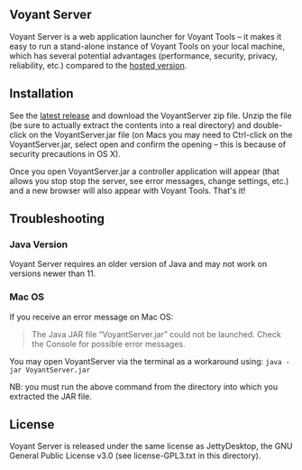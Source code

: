 ## Voyant Server ##

Voyant Server is a web application launcher for Voyant Tools – it makes it easy to run a stand-alone instance of Voyant Tools on your local machine, which has several potential advantages (performance, security, privacy, reliability, etc.) compared to the [hosted version](http://voyant-tools.org).

## Installation ##

See the [latest release](https://github.com/voyanttools/VoyantServer/releases/latest) and download the VoyantServer zip file. Unzip the file (be sure to actually extract the contents into a real directory) and double-click on the VoyantServer.jar file (on Macs you may need to Ctrl-click on the VoyantServer.jar, select open and confirm the opening – this is because of security precautions in OS X).

Once you open VoyantServer.jar a controller application will appear (that allows you stop stop the server, see error messages, change settings, etc.) and a new browser will also appear with Voyant Tools. That's it!

## Troubleshooting ##

### Java Version ###

Voyant Server requires an older version of Java and may not work on versions newer than 11.

### Mac OS ###

If you receive an error message on Mac OS:
> The Java JAR file “VoyantServer.jar” could not be launched. Check the Console for possible error messages.

You may open VoyantServer via the terminal as a workaround using: `java -jar VoyantServer.jar`

NB: you must run the above command from the directory into which you extracted the JAR file.


## License ##
Voyant Server is released under the same license as JettyDesktop, the GNU General Public License v3.0 (see license-GPL3.txt in this directory).
